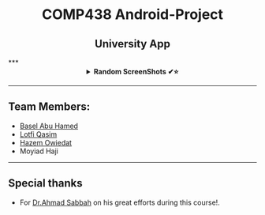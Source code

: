 
 <H1 align="center" > <strong> COMP438 Android-Project </strong> </H1>

 <H2 align="center" > <strong>University App</strong> </H2>
 ***
  <details align="center">
<summary><b> Random ScreenShots ✔⭐</b></summary>
<table>
  <thead>
 </p>
  ***
 ![1](https://github.com/lutfiqasim/Android-Project/assets/107325485/ebe58b42-492e-45b4-a11d-a9e837a78df9)
 ***
 ***
 

<br />
</table>
</details>

***
## Team Members:

* [Basel Abu Hamed](https://github.com/BaselAbuHamed)
* [Lotfi Qasim](https://github.com/lutfiqasim)
* [Hazem Owiedat](https://github.com/ewidathazem)
* Moyiad Haji
 
***
## Special thanks
* For [Dr.Ahmad Sabbah](https://github.com/asabbah44) on his great efforts during this course!.




